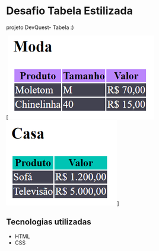 # Desafio Tabela Estilizada

projeto DevQuest- Tabela :)

[<img src="./tabela-moda.png">
<img src="./tabela-casa.png">]

## Tecnologias utilizadas

- HTML
- CSS
